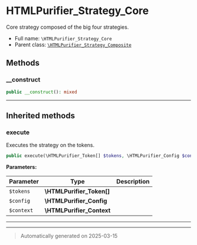 
# HTMLPurifier_Strategy_Core

Core strategy composed of the big four strategies.



* Full name: `\HTMLPurifier_Strategy_Core`
* Parent class: [`\HTMLPurifier_Strategy_Composite`](./HTMLPurifier_Strategy_Composite.md)




## Methods


### __construct



```php
public __construct(): mixed
```












***


## Inherited methods


### execute

Executes the strategy on the tokens.

```php
public execute(\HTMLPurifier_Token[] $tokens, \HTMLPurifier_Config $config, \HTMLPurifier_Context $context): \HTMLPurifier_Token[]
```








**Parameters:**

| Parameter | Type | Description |
|-----------|------|-------------|
| `$tokens` | **\HTMLPurifier_Token[]** |  |
| `$config` | **\HTMLPurifier_Config** |  |
| `$context` | **\HTMLPurifier_Context** |  |





***


***
> Automatically generated on 2025-03-15
